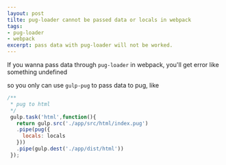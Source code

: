 ```yaml
---
layout: post
tilte: pug-loader cannot be passed data or locals in webpack
tags:
- pug-loader
- webpack
excerpt: pass data with pug-loader will not be worked.
---
```


If you wanna pass data through `pug-loader` in webpack, you'll get error like something undefined

so you only can use `gulp-pug` to pass data to pug, like

```javascript
/**
 * pug to html
 */
 gulp.task('html',function(){
   return gulp.src('./app/src/html/index.pug')
   .pipe(pug({
     locals: locals
   }))
   .pipe(gulp.dest('./app/dist/html'))
 });
```